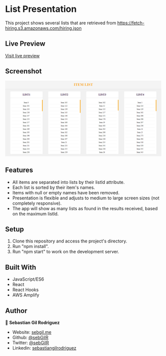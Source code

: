 # List Presentation

This project shows several lists that are retrieved from https://fetch-hiring.s3.amazonaws.com/hiring.json

## Live Preview

[Visit live preview](https://deployed.d287vhzwji07e2.amplifyapp.com/)

## Screenshot

![screenshot](./screenshot.png)

## Features

- All items are separated into lists by their listId attribute.
- Each list is sorted by their item's names.
- Items with null or empty names have been removed.
- Presentation is flexible and adjusts to medium to large screen sizes (not completely responsive).
- The app will show as many lists as found in the results received, based on the maximum listId.

## Setup

1. Clone this repository and access the project's directory.
2. Run "npm install".
3. Run "npm start" to work on the development server.

## Built With

- JavaScript/ES6
- React
- React Hooks
- AWS Amplify


## Author

👤 **Sebastian Gil Rodriguez**

- Website: [sebgil.me](https://sebgil.me)
- Github: [@sebGilR](https://github.com/sebGilR)
- Twitter: [@sebGilR](https://twitter.com/sebGilR)
- Linkedin: [sebastiangilrodriguez](https://www.linkedin.com/in/sebastiangilrodriguez)
